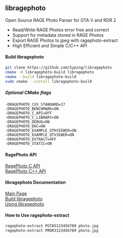 ## libragephoto
Open Source RAGE Photo Parser for GTA V and RDR 2

- Read/Write RAGE Photos error free and correct
- Support for metadata stored in RAGE Photos
- Export RAGE Photos to jpeg with ragephoto-extract
- High Efficient and Simple C/C++ API

#### Build libragephoto

```bash
git clone https://github.com/Syping/libragephoto
cmake -B libragephoto-build libragephoto
cmake --build libragephoto-build
sudo cmake --install libragephoto-build
```

##### Optional CMake flags
`-DRAGEPHOTO_CXX_STANDARD=17`  
`-DRAGEPHOTO_BENCHMARK=ON`  
`-DRAGEPHOTO_C_API=OFF`  
`-DRAGEPHOTO_C_LIBRARY=ON`  
`-DRAGEPHOTO_DEBUG=ON`  
`-DRAGEPHOTO_DOC=ON`  
`-DRAGEPHOTO_EXAMPLE_GTKVIEWER=ON`  
`-DRAGEPHOTO_EXAMPLE_QTVIEWER=ON`  
`-DRAGEPHOTO_EXTRACT=OFF`  
`-DRAGEPHOTO_STATIC=ON`

#### RagePhoto API

[RagePhoto C API](https://libragephoto.syping.de/doc/RagePhoto_8h.html)  
[RagePhoto C++ API](https://libragephoto.syping.de/doc/classRagePhoto.html)

#### libragephoto Documentation

[Main Page](https://libragephoto.syping.de/doc/)  
[Build libragephoto](https://libragephoto.syping.de/doc/Build.html)  
[Using libragephoto](https://libragephoto.syping.de/doc/Usage.html)

#### How to Use ragephoto-extract

```bash
ragephoto-extract PGTA5123456789 photo.jpg
ragephoto-extract PRDR3123456789 photo.jpg
```
